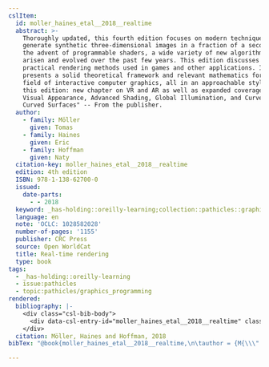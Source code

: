 ```yaml
---
cslItem:
  id: moller_haines_etal__2018__realtime
  abstract: >-
    Thoroughly updated, this fourth edition focuses on modern techniques used to
    generate synthetic three-dimensional images in a fraction of a second. With
    the advent of programmable shaders, a wide variety of new algorithms have
    arisen and evolved over the past few years. This edition discusses current,
    practical rendering methods used in games and other applications. It also
    presents a solid theoretical framework and relevant mathematics for the
    field of interactive computer graphics, all in an approachable style. New to
    this edition: new chapter on VR and AR as well as expanded coverage of
    Visual Appearance, Advanced Shading, Global Illumination, and Curves and
    Curved Surfaces" -- From the publisher.
  author:
    - family: Möller
      given: Tomas
    - family: Haines
      given: Eric
    - family: Hoffman
      given: Naty
  citation-key: moller_haines_etal__2018__realtime
  edition: 4th edition
  ISBN: 978-1-138-62700-0
  issued:
    date-parts:
      - - 2018
  keyword: _has-holding::oreilly-learning;collection::pathicles::graphics_programming
  language: en
  note: 'OCLC: 1028582028'
  number-of-pages: '1155'
  publisher: CRC Press
  source: Open WorldCat
  title: Real-time rendering
  type: book
tags:
  - _has-holding::oreilly-learning
  - issue:pathicles
  - topic:pathicles/graphics_programming
rendered:
  bibliography: |-
    <div class="csl-bib-body">
      <div data-csl-entry-id="moller_haines_etal__2018__realtime" class="csl-entry">Möller, T., Haines, E. and Hoffman, N. 2018 <i>Real-time rendering</i>. 4th edition. CRC Press.</div>
    </div>
  citation: Möller, Haines and Hoffman, 2018
bibTex: "@book{moller_haines_etal__2018__realtime,\n\tauthor = {M{\\\" o}ller, Tomas and Haines, Eric and Hoffman, Naty},\n\tedition = {4th edition},\n\tyear = {2018},\n\tnote = {OCLC: 1028582028},\n\tpublisher = {CRC Press},\n\ttitle = {Real-time rendering},\n}\n\n"

---
```


